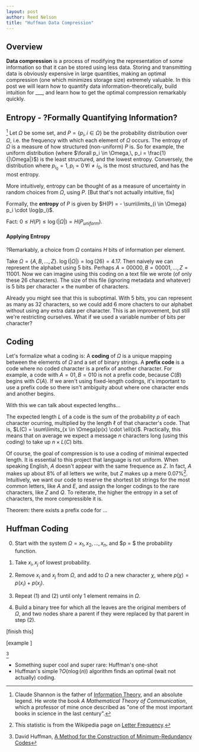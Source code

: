 ```yaml
---
layout: post
author: Reed Nelson
title: "Huffman Data Compression"
---
```


## Overview

**Data compression** is a process of modifying the representation of some information so that it can be stored using less data. Storing and transmitting data is obviously expensive in large quantities, making an optimal compression (one which minimizes storage size) extremely valuable. In this post we will learn how to quantify data information-theoretically, build intuition for ___, and learn how to get the optimal compression remarkably quickly.

## Entropy - ?Formally Quantifying Information?

[^0]
Let $\Omega$ be some set, and $P = \{p_i,\, i\in \Omega\}$ be the probability distribution over $\Omega$, i.e. the frequency with which each element of $\Omega$ occurs. The entropy of $\Omega$ is a measure of how structured (non-uniform) $P$ is. So for example, the uniform distribution (where $\forall p_i \in \Omega,\, p_i = \frac{1}{|\Omega|}$) is the least structured, and the lowest entropy. Conversely, the distribution where $p_{i_0} = 1,\, p_i = 0 \, \forall i \neq i_0$, is the most structured, and has the most entropy.

More intuitively, entropy can be thought of as a measure of uncertainty in random choices from $\Omega$, using $P$.
[But that's not actually intuitive, fix]

Formally, the **entropy** of $P$ is given by $H(P) = - \sum\limits_{i \in \Omega} p_i \cdot \log(p_i)$.

Fact: $0 \leq H(P) \leq \log(|\Omega|) = H(P_{uniform})$.

#### Applying Entropy

?Remarkably, a choice from $\Omega$ contains $H$ bits of information per element.

Take $\Omega = \{A, B, ..., Z\}$. $\log(|\Omega|) = \log(26) = 4.17$. Then naively we can represent the alphabet using 5 bits. Perhaps $A = 00000, B = 00001, ..., Z = 11001$. Now we can imagine using this coding on a text file we wrote (of only these 26 characters). The size of this file (ignoring metadata and whatever) is 5 bits per character $\times$ the number of characters.

Already you might see that this is suboptimal. With 5 bits, you can represent as many as 32 characters, so we could add 6 more chacters to our alphabet without using any extra data per character. This is an improvement, but still we're restricting ourselves. What if we used a variable number of bits per character?

## Coding

Let's formalize what a coding is:
A **coding** of $\Omega$ is a unique mapping between the elements of $\Omega$ and a set of binary strings.
A **prefix code** is a code where no coded character is a prefix of another character. For example, a code with $A = 01, B = 010$ is not a prefix code, because $C(B)$ begins with $C(A)$. If we aren't using fixed-length codings, it's important to use a prefix code so there isn't ambiguity about where one character ends and another begins.

With this we can talk about expected lengths...

The expected length $L$ of a code is the sum of the probability $p$ of each character ocurring, multiplied by the length $\ell$ of that character's code.
That is, $L(C) = \sum\limits_{x \in \Omega}p(x) \cdot \ell(x)$.
Practically, this means that on average we expect a message $n$ characters long (using this coding) to take up $n \times L(C)$ bits.

Of course, the goal of compression is to use a coding of minimal expected length. It is essential to this project that language is not uniform. When speaking English, $A$ doesn't appear with the same frequence as $Z$. In fact, $A$ makes up about $8\%$ of all letters we write, but $Z$ makes up a mere $0.07\%$[^1]. Intuitively, we want our code to reserve the shortest bit strings for the most common letters, like $A$ and $E$, and assign the longer codings to the rare characters, like $Z$ and $Q$. To reiterate, the higher the entropy in a set of characters, the more compressible it is.

Theorem: there exists a prefix code for ...

## Huffman Coding

0. Start with the system $\Omega = x_1, x_2,..., x_n$, and $p = $ the probability function.

1. Take $x_i, x_j$ of lowest probability.

2. Remove $x_i$ and $x_j$ from $\Omega$, and add to $\Omega$ a new character $\chi$, where $p(\chi) = p(x_i) + p(x_j)$.

3. Repeat (1) and (2) until only 1 element remains in $\Omega$.

4. Build a binary tree for which all the leaves are the original members of $\Omega$, and two nodes share a parent if they were replaced by that parent in step (2).

[finish this]

[example ]

[^2]

- Something super cool and super rare: Huffman's one-shot
- Huffman's simple ?$O(n\log(n))$ algorithm finds an optimal (wait not actually) coding.

[^0]: Claude Shannon is the father of [Information Theory](https://en.wikipedia.org/wiki/Information_theory), and an absolute legend. He wrote the book *A Mathematical Theory of Communication*, which a professor of mine once described as "one of the most important books in science in the last century".

[^1]: This statistic is from the Wikipedia page on [Letter Frequency](https://en.wikipedia.org/wiki/Letter_frequency).

[^2]: David Huffman, [A Method for the Construction of Minimum-Redundancy Codes](https://github.com/pipul/lab/blob/master/papers/Others/huffman_1952_minimum-redundancy-codes.pdf)
